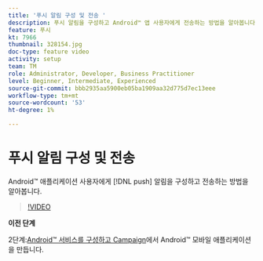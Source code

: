 ```yaml
---
title: '푸시 알림 구성 및 전송 '
description: 푸시 알림을 구성하고 Android™ 앱 사용자에게 전송하는 방법을 알아봅니다.
feature: 푸시
kt: 7966
thumbnail: 328154.jpg
doc-type: feature video
activity: setup
team: TM
role: Administrator, Developer, Business Practitioner
level: Beginner, Intermediate, Experienced
source-git-commit: bbb2935aa5900eb05ba1909aa32d775d7ec13eee
workflow-type: tm+mt
source-wordcount: '53'
ht-degree: 1%

---
```



# 푸시 알림 구성 및 전송

Android™ 애플리케이션 사용자에게 [!DNL push] 알림을 구성하고 전송하는 방법을 알아봅니다.

>[!VIDEO](https://video.tv.adobe.com/v/328154?quality=12)

**이전 단계**

2단계:[Android™ 서비스를 구성하고 Campaign](/help/tutorial-get-started-with-push-notifications-for-android/configure-an-android-service-in-campaign.md)에서 Android™ 모바일 애플리케이션을 만듭니다.
